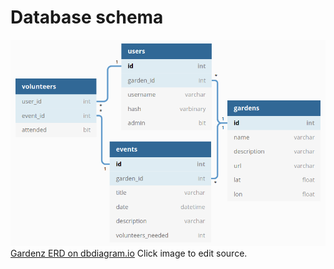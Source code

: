 # Database schema

![Gardenz Entity Relationship Diagram](../../docs/erd.png)
[Gardenz ERD on dbdiagram.io](https://dbdiagram.io/d/5f61c9407da1ea736e2e0bda)
Click image to edit source.

